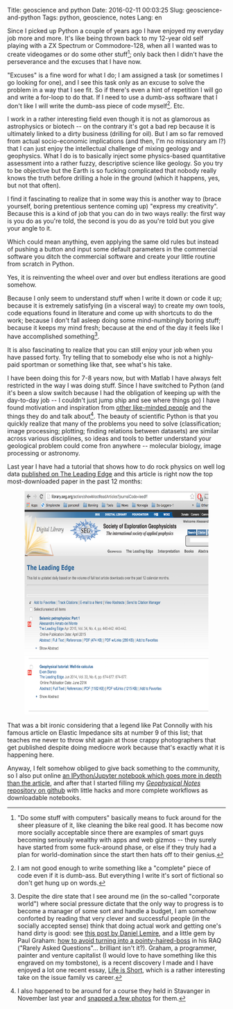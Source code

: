 Title: geoscience and python
Date: 2016-02-11 00:03:25
Slug: geoscience-and-python
Tags: python, geoscience, notes
Lang: en

Since I picked up Python a couple of years ago I have enjoyed my everyday job more and more. It's like being thrown back to my 12-year old self playing with a ZX Spectrum or Commodore-128, when all I wanted was to create videogames or do some other stuff[^fuck-around]; only back then I didn't have the perseverance and the excuses that I have now.

"Excuses" is a fine word for what I do; I am assigned a task (or sometimes I go looking for one), and I see this task only as an excuse to solve the problem in a way that I see fit. So if there's even a hint of repetition I will go and write a for-loop to do that. If I need to use a dumb-ass software that I don't like I will write the dumb-ass piece of code myself[^dumb-ass-code]. Etc.

<!-- PELICAN_END_SUMMARY -->

I work in a rather interesting field even though it is not as glamorous as astrophysics or biotech -- on the contrary it's got a bad rep because it is ultimately linked to a dirty business (drilling for oil). But I am so far removed from actual socio-economic implications (and then, I'm no missionary am I?) that I can just enjoy the intellectual challenge of mixing geology and geophysics. What I do is to basically inject some physics-based quantitative assessment into a rather fuzzy, descriptive science like geology. So you try to be objective but the Earth is so fucking complicated that nobody really knows the truth before drilling a hole in the ground (which it happens, yes, but not that often).

I find it fascinating to realize that in some way this is another way to (brace yourself, boring pretentious sentence coming up) "express my creativity". Because this is a kind of job that you can do in two ways really: the first way is you do as you're told, the second is you do as you're told but you give your angle to it.

Which could mean anything, even applying the same old rules but instead of pushing a button and input some default parameters in the commercial software you ditch the commercial software and create your little routine from scratch in Python.

Yes, it is reinventing the wheel over and over but endless iterations are good somehow.

<!--
If not for the business (but who really cares about the well being of Evil Corp[^evil-corp]) surely for yourself.
[^evil-corp]: You have seen [Mr Robot](https://en.wikipedia.org/wiki/Mr._Robot_(TV_series)), right?
-->

Because I only seem to understand stuff when I write it down or code it up; because it is extremely satisfying (in a visceral way) to create my own tools, code equations found in literature and come up with shortcuts to do the work; because I don't fall asleep doing some mind-numbingly boring stuff; because it keeps my mind fresh; because at the end of the day it feels like I have accomplished something[^other-programmers].

It is also fascinating to realize that you can still enjoy your job when you have passed forty. Try telling that to somebody else who is not a highly-paid sportman or something like that, see what's his take.

I have been doing this for 7-8 years now, but with Matlab I have always felt restricted in the way I was doing stuff. Since I have switched to Python (and it's been a slow switch because I had the obligation of keeping up with the day-to-day job -- I couldn't just jump ship and see where things go) I have found motivation and inspiration from [other like-minded people](http://www.agilegeoscience.com/blog/) and the things they do and talk about[^corso-stavanger]. The beauty of scientific Python is that you quickly realize that many of the problems you need to solve (classification; image processing; plotting; finding relations between datasets) are similar across various disciplines, so ideas and tools to better understand your geological problem could come fron anywhere -- molecular biology, image processing or astronomy.

Last year I have had a tutorial that shows how to do rock physics on well log data [published on The Leading Edge](http://library.seg.org/doi/abs/10.1190/tle34040440.1) and this article is right now the top most-downloaded paper in the past 12 months:

<figure>
<img src="/images/TLE_most_downloaded_2016-02-11.png" width="600" height="514">
</figure>

That was a bit ironic considering that a legend like Pat Connolly with his famous article on Elastic Impedance sits at number 9 of this list; that teaches me never to throw shit again at those crappy photographers that get published despite doing  mediocre work because that's exactly what it is happening here.

Anyway, I felt somehow obliged to give back something to the community, so I also put online [an IPython/Jupyter notebook which goes more in depth than the article](https://github.com/aadm/geophysical_notes/blob/master/seismic_petrophysics.ipynb), and after that I started filling my [_Geophysical Notes_ repository on github](https://github.com/aadm/geophysical_notes) with little hacks and more complete workflows as downloadable notebooks.

<!-- It's all open access, even though I would love to say that it's because I cannot disclose highly confidential work otherwise my company blah blah blah, but really it's because the things I do are all based on published material. And to be blunt, nothing is ever truly original in the particular branch of geoscience that I'm interested in. -->


[^fuck-around]: "Do some stuff with computers" basically means to fuck around for the sheer pleasure of it, like cleaning the bike real good. It has become now more socially acceptable since there are examples of smart guys becoming seriously wealthy with apps and web gizmos -- they surely have started from some fuck-around phase, or else if they truly had a plan for world-domination since the start then hats off to their genius.


[^dumb-ass-code]: I am not good enough to write something like a "complete" piece of code even if it is dumb-ass. But everything I write it's sort of fictional so don't get hung up on words.


[^other-programmers]: Despite the dire state that I see around me (in the so-called "corporate world") where social pressure dictate that the only way to progress is to become a manager of some sort and handle a budget, I am somehow conforted by reading that very clever and successful people (in the socially accepted sense) think that doing actual work and getting one's hand dirty is good: see [this post by Daniel Lemire]((http://lemire.me/blog/2011/06/06/why-i-still-program/)), and a little gem by Paul Graham: [how to avoid turning into a pointy-haired-boss](http://www.paulgraham.com/raq.html) in his RAQ ("Rarely Asked Questions"... brilliant isn't it?). Graham, a programmer, painter and venture capitalist (I would love to have something like this engraved on my tombstone), is a recent discovery I made and I have enjoyed a lot one recent essay, [Life is Short](http://www.paulgraham.com/vb.html), which is a rather interesting take on the issue family vs career.

[^corso-stavanger]: I also happened to be around for a course they held in Stavanger in November last year and [snapped a few photos](http://www.agilegeoscience.com/blog/2015/12/04/coding-kitchen-in-stavanger) for them.
